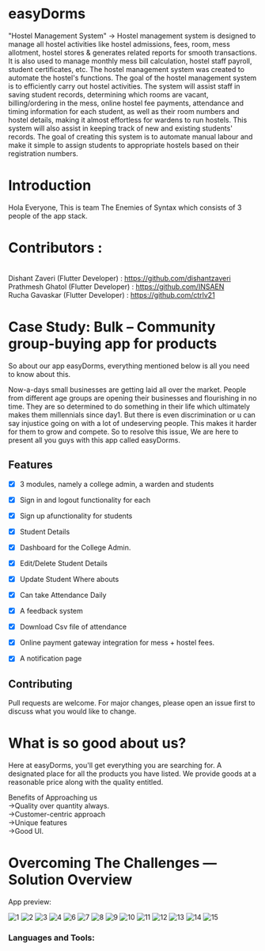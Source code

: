 # easyDorms

"Hostel Management System"  -> Hostel management system is designed to manage all hostel activities like hostel admissions, fees, room, mess allotment, hostel stores & generates related reports for smooth transactions. It is also used to manage monthly mess bill calculation, hostel staff payroll, student certificates, etc. The hostel management system was created to automate the hostel's
functions. The goal of the hostel management system is to efficiently carry out hostel
activities. The system will assist staff in saving student records, determining which
rooms are vacant, billing/ordering in the mess, online hostel fee payments,
attendance and timing information for each student, as well as their room numbers
and hostel details, making it almost effortless for wardens to run hostels. This system
will also assist in keeping track of new and existing students' records.
The goal of creating this system is to automate manual labour and make it
simple to assign students to appropriate hostels based on their registration numbers.

# Introduction

Hola Everyone, This is team The Enemies of Syntax which consists of 3 people of the app stack.
# Contributors :
<br />Dishant Zaveri (Flutter Developer) : https://github.com/dishantzaveri
<br />Prathmesh Ghatol (Flutter Developer) : https://github.com/INSAEN
<br />Rucha Gavaskar (Flutter Developer) : https://github.com/ctrlv21


# Case Study: Bulk – Community group-buying app for products

So about our app easyDorms, everything mentioned below is all you need to know about this.

Now-a-days small businesses are getting laid all over the market. People from different age groups are opening their businesses and flourishing in no time. They are so determined to do something in their life which ultimately makes them millennials since day1. But there is even discrimination or u can say injustice going on with a lot of undeserving people. This makes it harder for them to grow and compete. So to resolve this issue, We are here to present all you guys with this app called easyDorms. 

## Features

- [x] 3 modules, namely a college admin, a warden and students
- [x] Sign in and logout functionality for each
- [x] Sign up afunctionality for students
- [x] Student Details
- [x] Dashboard for the College Admin.
- [x] Edit/Delete Student Details
- [x] Update Student Where abouts
- [x] Can take Attendance Daily
- [x] A feedback system
- [x] Download Csv file of attendance
- [x] Online payment gateway integration for mess + hostel fees.
- [x] A notification page


## Contributing

Pull requests are welcome. For major changes, please open an issue first to discuss what you would like to change.
# What is so good about us?

Here at easyDorms, you'll get everything you are searching for. A designated place for all the products you have listed. We provide goods at a reasonable price along with the quality entitled. 
 

Benefits of Approaching us
<br /> ->Quality over quantity always.
<br /> ->Customer-centric approach
<br /> ->Unique features
<br /> ->Good UI.


# Overcoming The Challenges — Solution Overview
App preview:

![1](https://user-images.githubusercontent.com/80118978/150666369-398bd251-52ba-4233-a0fd-25a8c997b67f.jpeg)
![2](https://user-images.githubusercontent.com/80118978/150666370-214142df-d39e-4c22-a3b3-20a9d4645780.jpeg)
![3](https://user-images.githubusercontent.com/80118978/150666372-6bc5ea78-5ce5-4436-b2b5-eaf3a81511cb.jpeg)
![4](https://user-images.githubusercontent.com/80118978/150666374-25c1af47-3412-465d-9068-f4af3ad1c622.jpeg)
![6](https://user-images.githubusercontent.com/80118978/150666375-075898a5-339b-4cf3-a28c-baf825d0fcf2.jpeg)
![7](https://user-images.githubusercontent.com/80118978/150666377-298585a6-8cd9-445a-9a1e-5df0023db034.jpeg)
![8](https://user-images.githubusercontent.com/80118978/150666382-77da5c9a-3f8d-41f9-a003-7b16c29c1c61.jpeg)
![9](https://user-images.githubusercontent.com/80118978/150666387-0ba51bed-8936-4c46-a653-2d400bdf9420.jpeg)
![10](https://user-images.githubusercontent.com/80118978/150666388-a127f4e0-9073-4a2d-912e-0e64a9a50ecf.jpeg)
![11](https://user-images.githubusercontent.com/80118978/150666389-a1e17c32-74d3-418e-a6f2-f51ab1cb76e8.jpeg)
![12](https://user-images.githubusercontent.com/80118978/150666390-1333e7b5-749e-4ccd-86af-3f47b117b78f.jpeg)
![13](https://user-images.githubusercontent.com/80118978/150666391-7c26f8f9-9971-44d1-b026-cfd2810895da.jpeg)
![14](https://user-images.githubusercontent.com/80118978/150666394-44956c96-573d-443d-bf8c-686b57011f6b.jpeg)
![15](https://user-images.githubusercontent.com/80118978/150666395-2772e83a-2713-4c9d-b51e-7f010d0ba764.jpeg)


<p align="left">
</p>

<h3 align="left">Languages and Tools:</h3>

